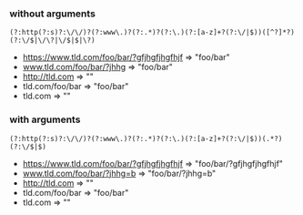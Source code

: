 ### without arguments

```regex
(?:http(?:s)?:\/\/)?(?:www\.)?(?:.*)?(?:\.)(?:[a-z]+?(?:\/|$))([^?]*?)(?:\/$|\/\?|\/$|$|\?)
```

- https://www.tld.com/foo/bar/?gfjhgfjhgfhjf => "foo/bar"
- www.tld.com/foo/bar/?jhhg => "foo/bar"
- http://tld.com => ""
- tld.com/foo/bar => "foo/bar"
- tld.com => ""

### with arguments

```regex
(?:http(?:s)?:\/\/)?(?:www\.)?(?:.*)?(?:\.)(?:[a-z]+?(?:\/|$))(.*?)(?:\/$|$)
```

- https://www.tld.com/foo/bar/?gfjhgfjhgfhjf => "foo/bar/?gfjhgfjhgfhjf"
- www.tld.com/foo/bar/?jhhg=b => "foo/bar/?jhhg=b"
- http://tld.com => ""
- tld.com/foo/bar => "foo/bar"
- tld.com => ""